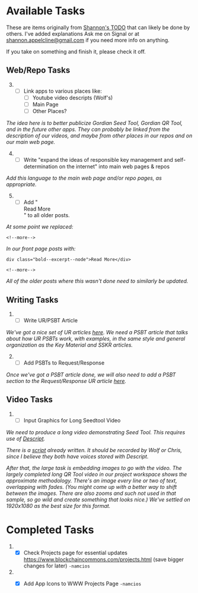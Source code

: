# Available Tasks

These are items originally from [Shannon's TODO](TODO-Shannon.md) that can likely be done by others. I've added explanations Ask me on Signal or at shannon.appelcline@gmail.com if you need more info on anything.

If you take on something and finish it, please check it off.

## Web/Repo Tasks

3. * [ ] Link apps to various places like:
     * [ ] Youtube video descripts (Wolf's)
     * [ ] Main Page
     * [ ] Other Places?

_The idea here is to better publicize Gordian Seed Tool, Gordian QR Tool, and in the future other apps. They can probably be linked from the description of our videos, and maybe from other places in our repos and on our main web page._

4. * [ ] Write "expand the ideas of responsible key management and self-determination on the internet" into main web pages & repos

_Add this language to the main web page and/or repo pages, as appropriate._

5. * [ ] Add "<div class="bold--excerpt--node">Read More</div>" to all older posts.

_At some point we replaced:_
```
<!--more-->
```
_In our front page posts with:_
```
div class="bold--excerpt--node">Read More</div>

<!--more-->
```
_All of the older posts where this wasn't done need to similarly be updated._

## Writing Tasks

1. * [ ] Write UR/PSBT Article

_We've got a nice set of UR articles [here](https://github.com/BlockchainCommons/crypto-commons/blob/master/Docs/ur-1-overview.md#more-documents). We need a PSBT article that talks about how UR PSBTs work, with examples, in the same style and general organization as the Key Material and SSKR articles._

2. * [ ] Add PSBTs to Request/Response

_Once we've got a PSBT article done, we will also need to add a PSBT section to the Request/Response UR article [here](https://github.com/BlockchainCommons/crypto-commons/blob/master/Docs/ur-99-request-response.md)._

## Video Tasks

1. * [ ] Input Graphics for Long Seedtool Video

_We need to produce a long video demonstrating Seed Tool. This requires use of [Descript](https://www.descript.com/)._

_There is a [script](https://hackmd.io/yb2ut3w6QyOsAqb1x_UeOA?both#Seed-Tool-Longer-Video-3-5-minutes-YouTube) already written. It should be recorded by Wolf or Chris, since I believe they both have voices stored with Descript._

_After that, the large task is embedding images to go with the video. The largely completed long QR Tool video in our project workspace shows the approximate methodology. There's an image every line or two of text, overlapping with fades. (You might come up with a better way to shift between the images. There are also zooms and such not used in that sample, so go wild and create something that looks nice.) We've settled on 1920x1080 as the best size for this format._

# Completed Tasks


1. * [X] Check Projects page for essential updates https://www.blockchaincommons.com/projects.html (save bigger changes for later) `-namcios`
2. * [X] Add App Icons to WWW Projects Page `-namcios`

